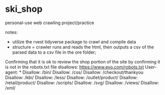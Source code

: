 # ski_shop
personal-use web crawling project/practice

notes:
- utilize the rvest tidyverse package to crawl and compile data
- structure = crawler runs and reads the html, then outputs a csv of the parsed data to a csv file in the ore folder; 

Confirming that it is ok to review the shop portion of the site by confirming it is not in the robots.txt file disallows:
https://www.evo.com/robots.txt
User-agent: *
Disallow: /bin/
Disallow: /css/
Disallow: /checkout/thankyou
Disallow: /kbi/
Disallow: /less/
Disallow: /outlet/product/
Disallow: /retail/product/
Disallow: /scripts/
Disallow: /svg/
Disallow: /views/
Disallow: /xml/

